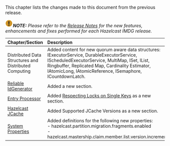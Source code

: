 
This chapter lists the changes made to this document from the previous release.


![image](images/NoteSmall.jpg)***NOTE:*** *Please refer to the <a href="http://docs.hazelcast.org/docs/release-notes/" target="_blank">Release Notes</a> for the new features, enhancements and fixes performed for each Hazelcast IMDG release.*


|Chapter/Section|Description|
|:-------|:-----------|
| Distributed Data Structures and <br> Distributed Computing| Added content for new quorum aware data structures: IExecutorService, DurableExecutorService, IScheduledExecutorService, MultiMap, ISet, IList, Ringbuffer, Replicated Map, Cardinality Estimator, IAtomicLong, IAtomicReference, ISemaphore, ICountdownLatch.
|[Reliable IdGenerator](/800_Distributed_Data_Structures/1450_Reliable_IdGenerator.md)| Added a new section.
|[Entry Processor](/1000_Distributed_Computing/400_Entry_Processor)|Added [Respecting Locks on Single Keys](/1000_Distributed_Computing/400_Entry_Processor/100_Performing_Fast_In-Memory_Map_Operations.md) as a new section.
| [Hazelcast JCache](/1300_Hazelcast_JCache)|Added Supported JCache Versions as a new section.
|[System Properties](/2700_System_Properties)|Added definitions for the following new properties: <br> - hazelcast.partition.migration.fragments.enabled <br> - hazelcast.mastership.claim.member.list.version.increment